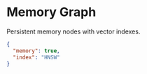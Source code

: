 # Memory Graph

Persistent memory nodes with vector indexes.

```json
{
  "memory": true,
  "index": "HNSW"
}
